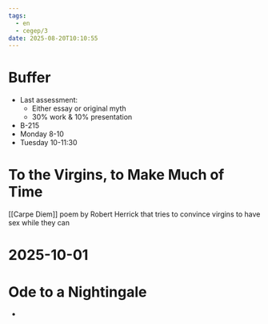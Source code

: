 ```yaml
---
tags:
  - en
  - cegep/3
date: 2025-08-20T10:10:55
---
```


# Buffer

- Last assessment:
	- Either essay or original myth
	- 30% work & 10% presentation
- B-215
- Monday 8-10
- Tuesday 10-11:30

# To the Virgins, to Make Much of Time

[[Carpe Diem]] poem by Robert Herrick that tries to convince virgins to have sex while they can

# 2025-10-01

# Ode to a Nightingale

- 